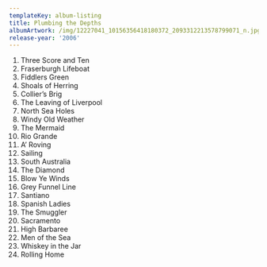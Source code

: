 ```yaml
---
templateKey: album-listing
title: Plumbing the Depths
albumArtwork: /img/12227041_10156356418180372_2093312213578799071_n.jpg
release-year: '2006'
---
```

1. Three Score and Ten
2. Fraserburgh Lifeboat
3. Fiddlers Green
4. Shoals of Herring
5. Collier’s Brig
6. The Leaving of Liverpool
7. North Sea Holes
8. Windy Old Weather
9. The Mermaid
10. Rio Grande
11. A’ Roving
12. Sailing
13. South Australia
14. The Diamond
15. Blow Ye Winds
16. Grey Funnel Line
17. Santiano
18. Spanish Ladies
19. The Smuggler
20. Sacramento
21. High Barbaree
22. Men of the Sea
23. Whiskey in the Jar
24. Rolling Home
